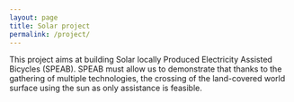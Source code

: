 ```yaml
---
layout: page
title: Solar project
permalink: /project/
---
```

This project aims at building Solar locally Produced Electricity Assisted Bicycles (SPEAB). SPEAB must allow us to demonstrate that thanks to the gathering of multiple technologies, the crossing of the land-covered world surface using the sun as only assistance is feasible.
